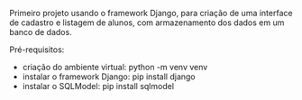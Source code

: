 Primeiro projeto usando o framework Django, para criação de uma interface de cadastro e listagem de alunos, com armazenamento dos dados em um banco de dados.

Pré-requisitos: 
  - criação do ambiente virtual: python -m venv venv
  - instalar o framework Django: pip install django
  - instalar o SQLModel: pip install sqlmodel
